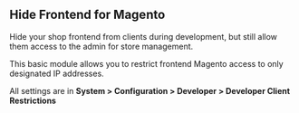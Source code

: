 <h2>Hide Frontend for Magento</h2>
<p>Hide your shop frontend from clients during development, but still allow them access to the admin for store management.</p>
<p>This basic module allows you to restrict frontend Magento access to only designated IP addresses.</p>
<p>All settings are in <strong>System > Configuration > Developer > Developer Client Restrictions</strong></p>
